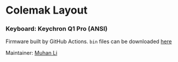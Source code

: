 # Colemak Layout

### Keyboard: Keychron Q1 Pro (ANSI)

Firmware built by GitHub Actions. `bin` files can be downloaded [here](https://github.com/muhac/qmk-firmware/actions/workflows/build_on_macos.yml)

Maintainer: [Muhan Li](https://github.com/muhac)
